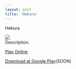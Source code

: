 ```yaml
---
layout: post
title: 'Hekura'
---
```

  
Hekura  
  
![](/assets/img/games/game-1/example1.png)  
Description.  
  
[Play Online](https://marcelomesmo.itch.io/hekura)   
   
[Download at Google Play](#)(SOON)  
